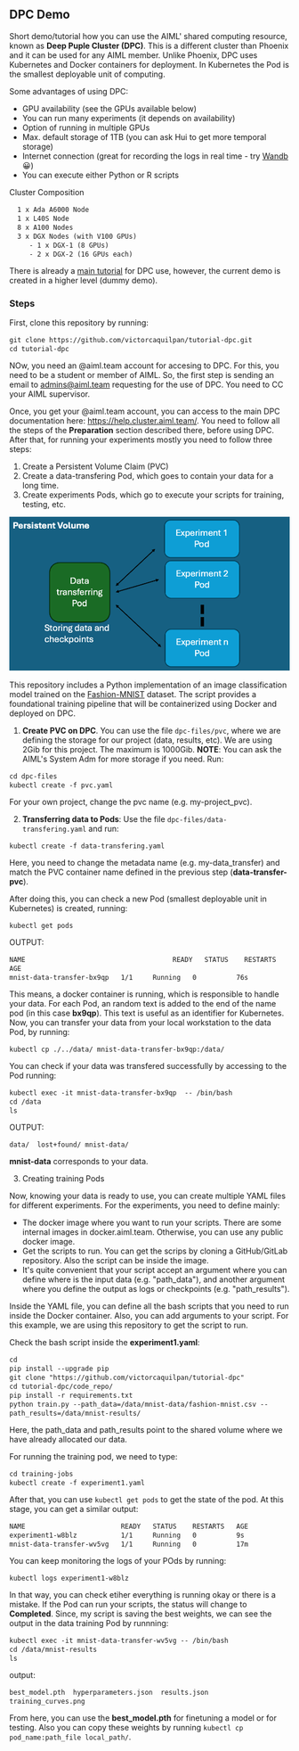 ## DPC Demo 

Short demo/tutorial how you can use the AIML' shared computing resource, known as **Deep Puple Cluster (DPC)**. This is a different cluster than Phoenix and it can be used for any AIML member. Unlike Phoenix, DPC uses Kubernetes and Docker containers for deployment. In Kubernetes the Pod is the smallest deployable unit of computing.

Some advantages of using DPC:

* GPU availability (see the GPUs available below)
* You can run many experiments (it depends on availability)
* Option of running in multiple GPUs 
* Max. default storage of 1TB (you can ask Hui to get more temporal storage)
* Internet connection (great for recording the logs in real time - try [Wandb](https://wandb.ai/) 😀)
* You can execute either Python or R scripts

Cluster Composition

```
  1 x Ada A6000 Node
  1 x L40S Node
  8 x A100 Nodes
  3 x DGX Nodes (with V100 GPUs)
     - 1 x DGX-1 (8 GPUs)
     - 2 x DGX-2 (16 GPUs each)
```

There is already a [main tutorial](https://github.com/aiml-au) for DPC use, however, the current demo is created in a higher level (dummy demo).

### Steps 

First, clone this repository by running:

```
git clone https://github.com/victorcaquilpan/tutorial-dpc.git
cd tutorial-dpc
```

NOw, you need an @aiml.team account for accesing to DPC. For this, you need to be a student or member of AIML. So, the first step is sending an email to admins@aiml.team requesting for the use of DPC. You need to CC your AIML supervisor. 

Once, you get your @aiml.team account, you can access to the main DPC documentation here: https://help.cluster.aiml.team/. You need to follow all the steps of the **Preparation** section described there, before using DPC. After that, for running your experiments mostly you need to follow three steps:

1) Create a Persistent Volume Claim (PVC)
2) Create a data-transfering Pod, which goes to contain your data for a long time.
3) Create experiments Pods, which go to execute your scripts for training, testing, etc.

![Simple structure](images/dpc.png)


This repository includes a Python implementation of an image classification model trained on the [Fashion-MNIST](https://www.kaggle.com/datasets/zalando-research/fashionmnist) dataset. The script provides a foundational training pipeline that will be containerized using Docker and deployed on DPC.

1) **Create PVC on DPC**. You can use the file `dpc-files/pvc`, where we are defining the storage for our project (data, results, etc). We are using 2Gib for this project. The maximum is 1000Gib. **NOTE**: You can ask the AIML's System Adm for more storage if you need. Run: 

```
cd dpc-files
kubectl create -f pvc.yaml
```

For your own project, change the pvc name  (e.g. my-project_pvc).

2) **Transferring data to Pods**: Use the file `dpc-files/data-transfering.yaml` and run: 

```
kubectl create -f data-transfering.yaml
```

Here, you need to change the metadata name (e.g. my-data_transfer) and match the PVC container name defined in the previous step (**data-transfer-pvc**).

After doing this, you can check a new Pod (smallest deployable unit in Kubernetes) is created, running:
```
kubectl get pods
```
OUTPUT:
```
NAME                                     READY   STATUS    RESTARTS   AGE
mnist-data-transfer-bx9qp   1/1     Running   0          76s
```
This means, a docker container is running, which is responsible to handle your data. For each Pod, an random text is added to the end of the name pod  (in this case **bx9qp**). This text is useful as an identifier for Kubernetes. Now, you can transfer your data from your local workstation to the data Pod, by running:
```
kubectl cp ./../data/ mnist-data-transfer-bx9qp:/data/
```
You can check if your data was transfered successfully by accessing to the Pod running: 
```
kubectl exec -it mnist-data-transfer-bx9qp  -- /bin/bash
cd /data
ls
```

OUTPUT:
```
data/  lost+found/ mnist-data/
```

**mnist-data** corresponds to your data.

3) Creating training Pods

Now, knowing your data is ready to use, you can create multiple YAML files for different experiments. For the experiments, you need to define mainly:

* The docker image where you want to run your scripts. There are some internal images in docker.aiml.team. Otherwise, you can use any public docker image.  
* Get the scripts to run. You can get the scrips by cloning a GitHub/GitLab repository. Also the script can be inside the image. 
* It's quite convenient that your script accept an argument where you can define where is the input data (e.g. "path_data"), and another argument where you define the output as logs or checkpoints (e.g. "path_results").

Inside the YAML file, you can define all the bash scripts that you need to run inside the Docker container. Also, you can add arguments to your script. For this example, we are using this repository to get the script to run.


Check the bash script inside the **experiment1.yaml**:

```
cd 
pip install --upgrade pip
git clone "https://github.com/victorcaquilpan/tutorial-dpc"
cd tutorial-dpc/code_repo/
pip install -r requirements.txt
python train.py --path_data=/data/mnist-data/fashion-mnist.csv --path_results=/data/mnist-results/
```
Here, the path_data and path_results point to the shared volume where we have already allocated our data.

For running the training pod, we need to type:

```
cd training-jobs
kubectl create -f experiment1.yaml
```

After that, you can use  ```kubectl get pods``` to get the state of the pod. At this stage, you can get a similar output:

```
NAME                        READY   STATUS    RESTARTS   AGE
experiment1-w8blz           1/1     Running   0          9s
mnist-data-transfer-wv5vg   1/1     Running   0          17m

```
You can keep monitoring the logs of your POds by running:
```
kubectl logs experiment1-w8blz
```
In that way, you can check etiher everything is running okay or there is a mistake. If the Pod can run your scripts, the status will change to **Completed**. Since, my script is saving the best weights, we can see the output in the data training Pod by runnning:

```
kubectl exec -it mnist-data-transfer-wv5vg -- /bin/bash
cd /data/mnist-results
ls
```

output:
```
best_model.pth  hyperparameters.json  results.json  training_curves.png
```

From here, you can use the **best_model.pth** for finetuning a model or for testing. Also you can copy these weights by running ```kubectl cp pod_name:path_file local_path/```.








